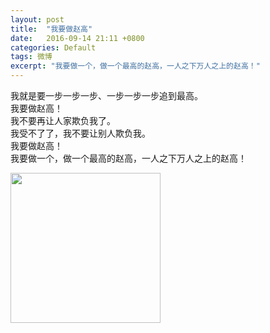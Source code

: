 ```yaml
---
layout: post
title:  "我要做赵高"
date:   2016-09-14 21:11 +0800
categories: Default
tags: 微博
excerpt: "我要做一个，做一个最高的赵高，一人之下万人之上的赵高！"
---
```


我就是要一步一步一步、一步一步一步追到最高。  
我要做赵高！  
我不要再让人家欺负我了。  
我受不了了，我不要让别人欺负我。  
我要做赵高！  
我要做一个，做一个最高的赵高，一人之下万人之上的赵高！    

<img src = 'https://ftp.bmp.ovh/imgs/2019/08/27b3a07b7a7aee1e.jpg' width="240"/>